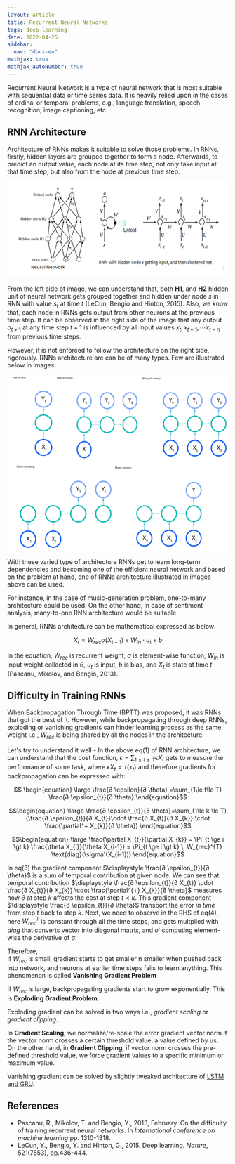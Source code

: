```yaml
---
layout: article
title: Recurrent Neural Networks
tags: deep-learning
date: 2022-04-25
sidebar:
  nav: "docs-en"
mathjax: true
mathjax_autoNumber: true
---
```



Recurrent Neural Network is a type of neural network that is most suitable with sequential data or time series data. It is heavily relied upon in the cases of ordinal or temporal problems, e.g., language translation, speech recognition, image captioning, etc.

## RNN Architecture
Architecture of RNNs makes it suitable to solve those problems. In RNNs, firstly, hidden layers are grouped together to form a node. Afterwards, to predict an output value, each node at its time step, not only take input at that time step, but also from the node at previous time step.

![RNN Arch](/assets/img/RNN_arch.png)

From the left side of image, we can understand that, both __H1__, and __H2__ hidden unit of neural network gets grouped together and hidden under node $s$ in RNN with value $s_{t}$ at time $t$ (LeCun, Bengio and Hinton, 2015).
Also, we know that, each node in RNNs gets output from other neurons at the previous time step. It can be observed in the right side of the image that any output  $o_{t+1}$ at any time step $t+1$ is influenced by all input values $x_{t}, x_{t+1}, \cdots x_{t-n}$ from previous time steps. 

However, it is not enforced to follow the architecture on the right side, rigorously. RNNs architecture are can be of many types. Few are illustrated below in images:

<img src="/assets/img/rnn.png" alt="RNN Arch" width="600" height="400">

With these varied type of architecture RNNs get to learn long-term dependencies and becoming one of the efficient neural network and based on the problem at hand, one of RNNs architecture illustrated in images above can be used. 

For instance, in the case of music-generation problem, one-to-many architecture could be used. On the other hand, in case of sentiment analysis, many-to-one RNN architecture would be suitable.

In general, RNNs architecture can be mathematical expressed as below:

$$X_{t} = W_{rec} σ  (X_{t - 1}) + W_{In} \cdot u_{t} + b$$

In the equation, $W_{rec}$ is recurrent weight, $\sigma$ is element-wise function, $W_{In}$ is input weight collected in $\theta$, $u_{t}$ is input, $b$ is bias, and $X_{t}$ is state at time $t$ (Pascanu, Mikolov, and Bengio, 2013).

## Difficulty in Training RNNs

When Backpropagation Through Time (BPTT) was proposed, it was RNNs that got the best of it. However, while backpropagating through deep RNNs, exploding or vanishing gradients can hinder learning process as the same weight i.e., $W_{rec}$ is being shared by all the nodes in the architecture.

Let's try to understand it well - In the above eq(1) of RNN architecture, we can understand that the cost function, $\displaystyle \epsilon = \sum_{1\le t \le T} ϵ X_{t}$ gets to measure the performance of some task, where $ϵ X_{t} = τ (x_{t})$ and therefore gradients for backpropagation can be expressed with:

$$
\begin{equation}
\large \frac{∂ \epsilon}{∂ \theta} =\sum_{1\le t\le T} \frac{∂ \epsilon_{t}}{∂ \theta}
\end{equation}$$

$$\begin{equation}
\large \frac{∂ \epsilon_{t}}{∂ \theta}=\sum_{1\le k \le T}(\frac{∂ \epsilon_{t}}{∂ X_{t}}\cdot \frac{∂ X_{t}}{∂ X_{k}} \cdot \frac{\partial^+ X_{k}}{∂ \theta})
\end{equation}$$

$$\begin{equation}
\large \frac{\partial X_{t}}{\partial X_{k}} = \Pi_{t \ge i \gt k} \frac{\theta X_{i}}{\theta X_{i-1}} = \Pi_{t \ge i \gt k} \, W_{rec}^{T} \text{diag}(\sigma'(X_{i-1}))
\end{equation}$$

In eq(3) the gradient component $\displaystyle \frac{∂ \epsilon_{t}}{∂ \theta}$ is a sum of temporal contribution at given node. We can see that temporal contribution $\displaystyle \frac{∂ \epsilon_{t}}{∂ X_{t}} \cdot \frac{∂ X_{t}}{∂ X_{k}} \cdot \frac{\partial^{+} X_{k}}{∂ \theta}$ measures how $\theta$ at step $k$ affects the cost at step $t \lt k$. This gradient component $\displaystyle \frac{∂ \epsilon_{t}}{∂ \theta}$ transport the error _in time_ from step $t$ back to step $k$. Next, we need to observe in the RHS of eq(4), here $W_{rec}^{T}$ is constant through all the time steps, and gets multplied with $diag$ that converts vector into diagonal matrix, and $\sigma'$ computing element-wise the derivative of $\sigma$. 

Therefore,<br>
If  $W_{rec}$ is small, gradient starts to get smaller n smaller when pushed back into network, and neurons at earlier time steps fails to learn anything. This phenomenon is called __Vanishing Gradient Problem__

If  $W_{rec}$ is large, backpropagating gradients start to grow exponentially. This is __Exploding Gradient Problem__.
    
Exploding gradient can be solved in two ways i.e., _gradient scaling_ or _gradient clipping_.

In __Gradient Scaling__, we normalize/re-scale the error gradient vector norm if the vector norm crosses a certain threshold value, a value defined by us. On the other hand, in __Gradient Clipping__, if vector norm crosses the pre-defined threshold value, we force gradient values to a specific minimum or maximum value.

Vanishing gradient can be solved by slightly tweaked architecture of [LSTM and GRU](/2022/04/26/lstm.html).

## References

- Pascanu, R., Mikolov, T. and Bengio, Y., 2013, February. On the difficulty of training recurrent neural networks. In _International conference on machine learning_ pp. 1310-1318.
- LeCun, Y., Bengio, Y. and Hinton, G., 2015. Deep learning. _Nature_, 521(7553), pp.436-444.